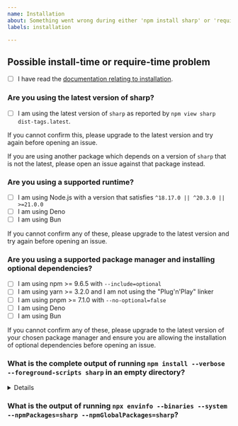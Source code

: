 ```yaml
---
name: Installation
about: Something went wrong during either 'npm install sharp' or 'require("sharp")'
labels: installation

---
```


<!-- Please try to answer as many of these questions as possible. -->

## Possible install-time or require-time problem

<!-- Please place an [x] in the box to confirm. -->

- [ ] I have read the [documentation relating to installation](https://sharp.pixelplumbing.com/install).

### Are you using the latest version of sharp?

<!-- Please place an [x] in the box to confirm. -->

- [ ] I am using the latest version of `sharp` as reported by `npm view sharp dist-tags.latest`.

If you cannot confirm this, please upgrade to the latest version and try again before opening an issue.

If you are using another package which depends on a version of `sharp` that is not the latest, please open an issue against that package instead.

### Are you using a supported runtime?

<!-- Please place an [x] in the relevant box to confirm. -->

- [ ] I am using Node.js with a version that satisfies `^18.17.0 || ^20.3.0 || >=21.0.0`
- [ ] I am using Deno
- [ ] I am using Bun

If you cannot confirm any of these,
please upgrade to the latest version
and try again before opening an issue.

### Are you using a supported package manager and installing optional dependencies?

<!-- Please place an [x] in the relevant box to confirm. -->

- [ ] I am using npm >= 9.6.5 with `--include=optional`
- [ ] I am using yarn >= 3.2.0 and I am not using the "Plug'n'Play" linker
- [ ] I am using pnpm >= 7.1.0 with `--no-optional=false`
- [ ] I am using Deno
- [ ] I am using Bun

If you cannot confirm any of these,
please upgrade to the latest version of your chosen package manager
and ensure you are allowing the installation of optional dependencies
before opening an issue.

### What is the complete output of running `npm install --verbose --foreground-scripts sharp` in an empty directory?

<details>

<!-- Please provide output of `npm install --verbose --foreground-scripts sharp` in an empty directory here. -->

</details>

### What is the output of running `npx envinfo --binaries --system --npmPackages=sharp --npmGlobalPackages=sharp`?

<!-- Please provide output of `npx envinfo --binaries --system --npmPackages=sharp --npmGlobalPackages=sharp` here. -->
